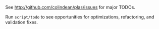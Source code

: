 See http://github.com/colindean/plas/issues for major TODOs. 

Run `script/todo` to see opportunities for optimizations, refactoring, and validation fixes.
